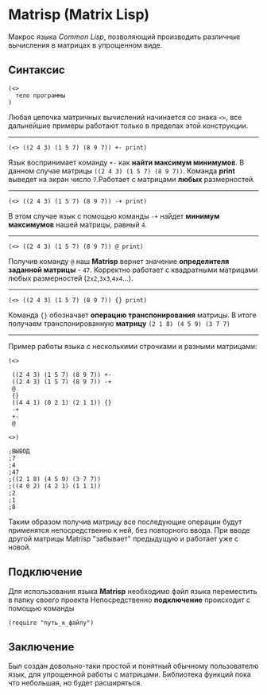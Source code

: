 # Matrisp (Matrix Lisp)

Макрос языка _Common Lisp_, позволяющий производить различные вычисления в матрицах в упрощенном виде. 


## Синтаксис

```common-lisp
(<>
  тело программы
)
```

Любая цепочка матричных вычислений начинается со знака `<>`, все дальнейшие примеры работают только в пределах этой конструкции.  

----------------------------------------------------------------------------------------------------------------------------------------

```common-lisp
(<> ((2 4 3) (1 5 7) (8 9 7)) +- print) 
```

Язык воспринимает команду `+-` как __найти максимум минимумов__.
В данном случае матрицы `((2 4 3) (1 5 7) (8 9 7))`.
Команда __print__ выведет на экран число `7`.Работает с матрицами __любых__ размерностей.


----------------------------------------------------------------------------------------------------------------------------------------

```common-lisp
(<> ((2 4 3) (1 5 7) (8 9 7)) -+ print) 
```

В этом случае язык с помощью команды `-+` найдет __минимум максимумов__ нашей матрицы, равный `4`.

----------------------------------------------------------------------------------------------------------------------------------------

```common-lisp
(<> ((2 4 3) (1 5 7) (8 9 7)) @ print)
```

Получив команду `@` наш __Matrisp__ вернет значение __определителя заданной матрицы__ -  `47`.
Корректно работает с квадратными матрицами любых размерностей (`2x2`,`3x3`,`4x4`...).

----------------------------------------------------------------------------------------------------------------------------------------

```common-lisp
(<> ((2 4 3) (1 5 7) (8 9 7)) {} print)
```

Команда `{}` обозначает __операцию транспонирования__ матрицы. В итоге получаем транспонированную __матрицу__ `(2 1 8) (4 5 9) (3 7 7)`

----------------------------------------------------------------------------------------------------------------------------------------

Пример работы языка с несколькими строчками и разными матрицами:


```common-lisp
(<> 
 
 ((2 4 3) (1 5 7) (8 9 7)) +- 
 ((2 4 3) (1 5 7) (8 9 7)) -+
 @ 
 {}
 ((4 4 1) (0 2 1) (2 1 1)) {}
 -+
 +-
 @
 
<>) 

;ВЫВОД
;7 
;4 
;47 
;((2 1 8) (4 5 9) (3 7 7)) 
;((4 0 2) (4 2 1) (1 1 1)) 
;2 
;1 
;8 
```

Таким образом получив матрицу все последующие операции будут применятся непосредственно к ней, без повторного ввода.
При вводе другой матрицы Matrisp "забывает" предыдущую и работает уже с новой.

## Подключение

Для использования языка __Matrisp__ необходимо файл языка переместить в папку своего проекта
Непосредственно __подключение__ происходит с помощью команды

```common-lisp
(require "путь_к_файлу")
```


## Заключение

Был создан довольно-таки простой и понятный обычному пользователю язык, для упрощенной работы с матрицами.
Библиотека функций пока что небольшая, но будет расширяться.

